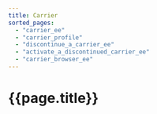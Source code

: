 ```yaml
---
title: Carrier
sorted_pages:
  - "carrier_ee"
  - "carrier_profile"
  - "discontinue_a_carrier_ee"
  - "activate_a_discontinued_carrier_ee"
  - "carrier_browser_ee"
---
```

# {{page.title}}
